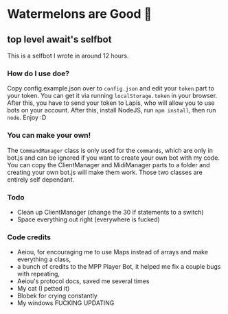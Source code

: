 # Watermelons are Good 🍉
## top level await's selfbot
This is a selfbot I wrote in around 12 hours.

### How do I use doe?

Copy config.example.json over to `config.json` and edit your `token` part to your token. You can get it via running `localStorage.token` in your browser. After this, you have to send your token to Lapis, who will allow you to use bots on your account. After this, install NodeJS, run `npm install`, then run `node`. Enjoy :D

### You can make your own!

The `CommandManager` class is only used for the `commands`, which are only in bot.js and can be ignored if you want to create your own bot with my code. 
You can copy the ClientManager and MidiManager parts to a folder and creating your own bot.js will make them work. Those two classes are entirely self dependant.

### Todo

- Clean up ClientManager (change the 30 if statements to a switch)
- Space everything out right (everywhere is fucked)

### Code credits

- Aeiou, for encouraging me to use Maps instead of arrays and make everything a class, 
- a bunch of credits to the MPP Player Bot, it helped me fix a couple bugs with repeating, 
- Aeiou's protocol docs, saved me several times
- My cat (I petted it)
- Blobek for crying constantly
- My windows FUCKING UPDATING